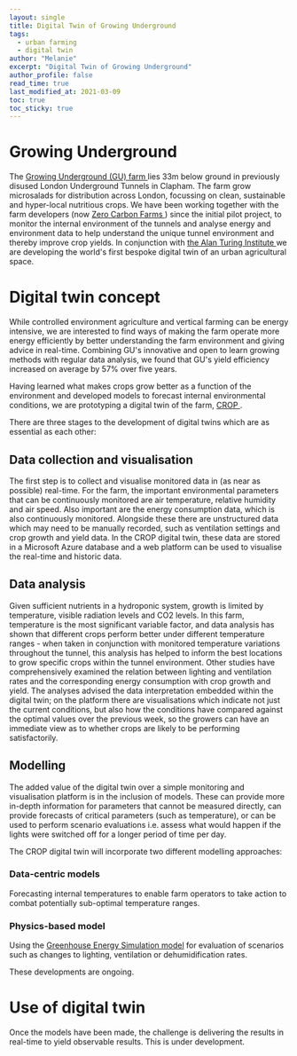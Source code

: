 ```yaml
---
layout: single
title: Digital Twin of Growing Underground
tags:
  - urban farming
  - digital twin
author: "Melanie"
excerpt: "Digital Twin of Growing Underground"
author_profile: false
read_time: true
last_modified_at: 2021-03-09
toc: true
toc_sticky: true
---
```


# Growing Underground

The <a href = https://growing-underground.com/>Growing Underground (GU) farm </a> lies 33m below ground in previously disused London Underground Tunnels in Clapham. The farm grow microsalads for distribution across London, focussing on clean, sustainable and hyper-local nutritious crops. We have been working together with the farm developers (now <a href = https://zerocarbonfarms.co.uk/> Zero Carbon Farms </a>) since the initial pilot project, to monitor the internal environment of the tunnels and analyse energy and environment data to help understand the unique tunnel environment and thereby improve crop yields. In conjunction with <a href= https://www.turing.ac.uk/> the Alan Turing Institute </a> we are developing the world's first bespoke digital twin of an urban agricultural space.

# Digital twin concept

While controlled environment agriculture and vertical farming can be energy intensive, we are interested to find ways of making the farm operate more energy efficiently by better understanding the farm environment and giving advice in real-time. Combining GU's innovative and open to learn growing methods with regular data analysis, we found that GU's yield efficiency increased on average by 57% over five years.  

Having learned what makes crops grow better as a function of the environment and developed models to forecast internal environmental conditions, we are prototyping a digital twin of the farm, <a href=https://github.com/alan-turing-institute/CROP> CROP </a>. 

There are three stages to the development of digital twins which are as essential as each other:

## Data collection and visualisation
The first step is to collect and visualise monitored data in (as near as possible) real-time.  For the farm, the important environmental parameters that can be continuously monitored are air temperature, relative humidity and air speed.  Also important are the energy consumption data, which is also continuously monitored.  Alongside these there are unstructured data which may need to be manually recorded, such as ventilation settings and crop growth and yield data.  In the CROP digital twin, these data are stored in a Microsoft Azure database and a web platform can be used to visualise the real-time and historic data. 

## Data analysis
Given sufficient nutrients in a hydroponic system, growth is limited by temperature, visible radiation levels and CO2 levels.  In this farm, temperature is the most significant variable factor, and data analysis has shown that different crops perform better under different temperature ranges - when taken in conjunction with monitored temperature variations throughout the tunnel, this analysis has helped to inform the best locations to grow specific crops within the tunnel environment. Other studies have comprehensively examined the relation between lighting and ventilation rates and the corresponding energy consumption with crop growth and yield. The analyses advised the data interpretation embedded within the digital twin; on the platform there are visualisations which indicate not just the current conditions, but also how the conditions have compared against the optimal values over the previous week, so the growers can have an immediate view as to whether crops are likely to be performing satisfactorily.

## Modelling
The added value of the digital twin over a simple monitoring and visualisation platform is in the inclusion of models. These can provide more in-depth information for parameters that cannot be measured directly, can provide forecasts of critical parameters (such as temperature), or can be used to perform scenario evaluations i.e. assess what would happen if the lights were switched off for a longer period of time per day.

The CROP digital twin will incorporate two different modelling approaches:

### Data-centric models
Forecasting internal temperatures to enable farm operators to take action to combat potentially sub-optimal temperature ranges.

### Physics-based model
Using the <a href= eeci.github.io/home/docs/projects/urbanag/ges>Greenhouse Energy Simulation model</a> for evaluation of scenarios such as changes to lighting, ventilation or dehumidification rates.

These developments are ongoing.

# Use of digital twin

Once the models have been made, the challenge is delivering the results in real-time to yield observable results. This is under development.
